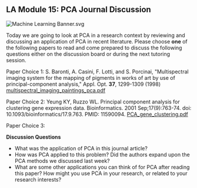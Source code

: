 LA Module 15: PCA Journal Discussion
------------------------------------

![Machine Learning Banner.svg](https://wustl-catalog.instructure.com/courses/254/files/25267/download)

Today we are going to look at PCA in a research context by reviewing and discussing an application of PCA in recent literature. Please choose **one** of the following papers to read and come prepared to discuss the following questions either on the discussion board or during the next tutoring session. 

Paper Choice 1: S. Baronti, A. Casini, F. Lotti, and S. Porcinai, "Multispectral imaging system for the mapping of pigments in works of art by use of principal-component analysis," Appl. Opt. **37**, 1299-1309 (1998) [multispectral\_imaging\_paintings\_pca.pdf](https://wustl-catalog.instructure.com/courses/254/files/25278?wrap=1 "multispectral_imaging_paintings_pca.pdf")

Paper Choice 2: Yeung KY, Ruzzo WL. Principal component analysis for clustering gene expression data. Bioinformatics. 2001 Sep;17(9):763-74. doi: 10.1093/bioinformatics/17.9.763. PMID: 11590094. [PCA\_gene\_clustering.pdf](https://wustl-catalog.instructure.com/courses/254/files/25275?wrap=1 "PCA_gene_clustering.pdf")

Paper Choice 3:

**Discussion Questions**

*   What was the application of PCA in this journal article? 
*   How was PCA applied to this problem? Did the authors expand upon the PCA methods we discussed last week? 
*   What are some other applications you can think of for PCA after reading this paper? How might you use PCA in your research, or related to your research interests?